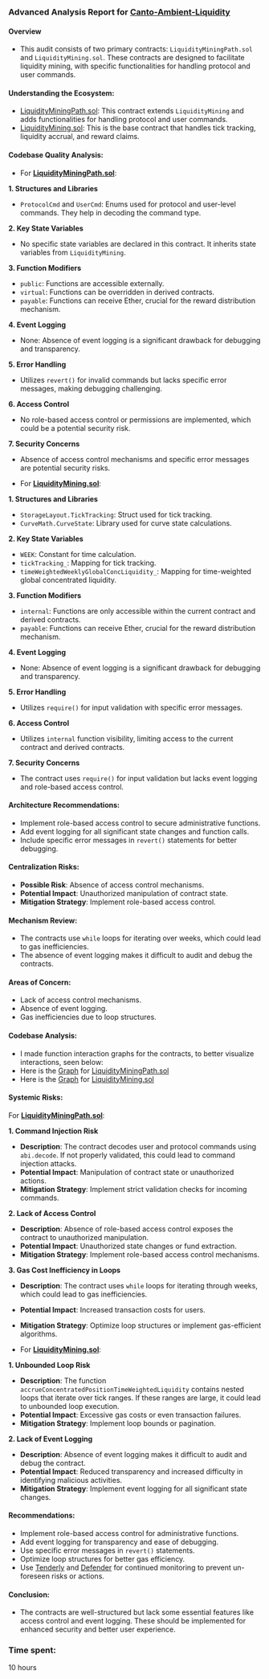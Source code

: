 ### Advanced Analysis Report for [Canto-Ambient-Liquidity](https://github.com/code-423n4/2023-10-canto)

#### Overview
- This audit consists of two primary contracts: `LiquidityMiningPath.sol` and `LiquidityMining.sol`. These contracts are designed to facilitate liquidity mining, with specific functionalities for handling protocol and user commands.

#### Understanding the Ecosystem:
- [LiquidityMiningPath.sol](https://github.com/code-423n4/2023-10-canto/blob/main/canto_ambient/contracts/callpaths/LiquidityMiningPath.sol): This contract extends `LiquidityMining` and adds functionalities for handling protocol and user commands.
- [LiquidityMining.sol](https://github.com/code-423n4/2023-10-canto/blob/main/canto_ambient/contracts/mixins/LiquidityMining.sol): This is the base contract that handles tick tracking, liquidity accrual, and reward claims.

#### Codebase Quality Analysis:

- For [**LiquidityMiningPath.sol**](https://github.com/code-423n4/2023-10-canto/blob/main/canto_ambient/contracts/callpaths/LiquidityMiningPath.sol): 

**1. Structures and Libraries**
- `ProtocolCmd` and `UserCmd`: Enums used for protocol and user-level commands. They help in decoding the command type.

**2. Key State Variables**
- No specific state variables are declared in this contract. It inherits state variables from `LiquidityMining`.

**3. Function Modifiers**
- `public`: Functions are accessible externally.
- `virtual`: Functions can be overridden in derived contracts.
- `payable`: Functions can receive Ether, crucial for the reward distribution mechanism.

**4. Event Logging**
- None: Absence of event logging is a significant drawback for debugging and transparency.

**5. Error Handling**
- Utilizes `revert()` for invalid commands but lacks specific error messages, making debugging challenging.

**6. Access Control**
- No role-based access control or permissions are implemented, which could be a potential security risk.

**7. Security Concerns**
- Absence of access control mechanisms and specific error messages are potential security risks.

- For [**LiquidityMining.sol**](https://github.com/code-423n4/2023-10-canto/blob/main/canto_ambient/contracts/mixins/LiquidityMining.sol):

**1. Structures and Libraries**
- `StorageLayout.TickTracking`: Struct used for tick tracking.
- `CurveMath.CurveState`: Library used for curve state calculations.

**2. Key State Variables**
- `WEEK`: Constant for time calculation.
- `tickTracking_`: Mapping for tick tracking.
- `timeWeightedWeeklyGlobalConcLiquidity_`: Mapping for time-weighted global concentrated liquidity.

**3. Function Modifiers**
- `internal`: Functions are only accessible within the current contract and derived contracts.
- `payable`: Functions can receive Ether, crucial for the reward distribution mechanism.

**4. Event Logging**
- None: Absence of event logging is a significant drawback for debugging and transparency.

**5. Error Handling**
- Utilizes `require()` for input validation with specific error messages.

**6. Access Control**
- Utilizes `internal` function visibility, limiting access to the current contract and derived contracts.

**7. Security Concerns**
- The contract uses `require()` for input validation but lacks event logging and role-based access control.

#### Architecture Recommendations:
- Implement role-based access control to secure administrative functions.
- Add event logging for all significant state changes and function calls.
- Include specific error messages in `revert()` statements for better debugging.

#### Centralization Risks:
- **Possible Risk**: Absence of access control mechanisms.
- **Potential Impact**: Unauthorized manipulation of contract state.
- **Mitigation Strategy**: Implement role-based access control.

#### Mechanism Review:
- The contracts use `while` loops for iterating over weeks, which could lead to gas inefficiencies.
- The absence of event logging makes it difficult to audit and debug the contracts.

#### Areas of Concern:
- Lack of access control mechanisms.
- Absence of event logging.
- Gas inefficiencies due to loop structures.

#### Codebase Analysis:
- I  made function interaction graphs for the contracts, to better visualize interactions, seen below: 
- Here is the [Graph](https://pasteboard.co/YfczwJETEB8L.png) for [LiquidityMiningPath.sol](https://github.com/code-423n4/2023-10-canto/blob/main/canto_ambient/contracts/callpaths/LiquidityMiningPath.sol) 
- Here is the [Graph](https://pasteboard.co/LOyZSLpmv7YO.png) for [LiquidityMining.sol](https://github.com/code-423n4/2023-10-canto/blob/main/canto_ambient/contracts/mixins/LiquidityMining.sol)

#### Systemic Risks:

For [**LiquidityMiningPath.sol**](https://github.com/code-423n4/2023-10-canto/blob/main/canto_ambient/contracts/callpaths/LiquidityMiningPath.sol):

**1. Command Injection Risk**
- **Description**: The contract decodes user and protocol commands using `abi.decode`. If not properly validated, this could lead to command injection attacks.
- **Potential Impact**: Manipulation of contract state or unauthorized actions.
- **Mitigation Strategy**: Implement strict validation checks for incoming commands.

**2. Lack of Access Control**
- **Description**: Absence of role-based access control exposes the contract to unauthorized manipulation.
- **Potential Impact**: Unauthorized state changes or fund extraction.
- **Mitigation Strategy**: Implement role-based access control mechanisms.

**3. Gas Cost Inefficiency in Loops**
- **Description**: The contract uses `while` loops for iterating through weeks, which could lead to gas inefficiencies.
- **Potential Impact**: Increased transaction costs for users.
- **Mitigation Strategy**: Optimize loop structures or implement gas-efficient algorithms.

- For [**LiquidityMining.sol**](https://github.com/code-423n4/2023-10-canto/blob/main/canto_ambient/contracts/mixins/LiquidityMining.sol):

**1. Unbounded Loop Risk**
- **Description**: The function `accrueConcentratedPositionTimeWeightedLiquidity` contains nested loops that iterate over tick ranges. If these ranges are large, it could lead to unbounded loop execution.
- **Potential Impact**: Excessive gas costs or even transaction failures.
- **Mitigation Strategy**: Implement loop bounds or pagination.

**2. Lack of Event Logging**
- **Description**: Absence of event logging makes it difficult to audit and debug the contract.
- **Potential Impact**: Reduced transparency and increased difficulty in identifying malicious activities.
- **Mitigation Strategy**: Implement event logging for all significant state changes.

#### Recommendations:
- Implement role-based access control for administrative functions.
- Add event logging for transparency and ease of debugging.
- Use specific error messages in `revert()` statements.
- Optimize loop structures for better gas efficiency.
- Use [Tenderly](https://dashboard.tenderly.co/) and [Defender](defender.openzeppelin.com) for continued monitoring to prevent un-foreseen risks or actions. 

#### Conclusion:
- The contracts are well-structured but lack some essential features like access control and event logging. These should be implemented for enhanced security and better user experience.

### Time spent:
10 hours